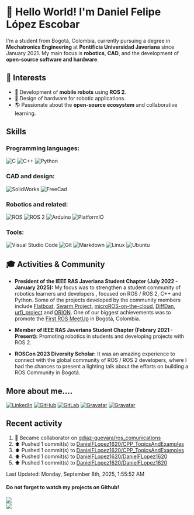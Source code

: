 
# 👋 Hello World! I'm Daniel Felipe López Escobar  

I'm a student from Bogotá, Colombia, currently pursuing a degree in **Mechatronics Engineering** at **Pontificia Universidad Javeriana** since January 2021. My main focus is **robotics**, **CAD**, and the development of **open-source software and hardware**.  

## 🚀 Interests

- 🤖 Development of **mobile robots** using **ROS 2**.  
- 🔧 Design of hardware for robotic applications.  
- 🌎 Passionate about the **open-source ecosystem** and collaborative learning.  

## Skills

### **Programming languages:**

![C](https://img.shields.io/badge/c-A8B9CC.svg?style=for-the-badge&logo=c&logoColor=white)
![C++](https://img.shields.io/badge/c++-00599C.svg?style=for-the-badge&logo=c%2B%2B&logoColor=#00599C) 
![Python](https://img.shields.io/badge/python-3776AB?style=for-the-badge&logo=python&logoColor=white)

### **CAD and design:**

![SolidWorks](https://img.shields.io/badge/SolidWorks-cb333b?style=for-the-badge&logo=dassaultsystemes&logoColor=white)
![FreeCad](https://img.shields.io/badge/FreeCad-cb333b?style=for-the-badge&logo=freecad&logoColor=white)


### **Robotics and related:**

![ROS](https://img.shields.io/badge/ROS-13233e?style=for-the-badge&logo=ros&logoColor=white)
![ROS 2](https://img.shields.io/badge/ROS_2-13233e?style=for-the-badge&logo=ros&logoColor=white)
![Arduino](https://img.shields.io/badge/Arduino-00878F?style=for-the-badge&logo=arduino&logoColor=white)
![PlatformIO](https://img.shields.io/badge/PlatformIO-F5822A?style=for-the-badge&logo=platformio&logoColor=white)


### **Tools:**

![Visual Studio Code](https://img.shields.io/badge/Visual%20Studio%20Code-0078d7.svg?style=for-the-badge&logo=visual-studio-code&logoColor=white) 
![Git](https://img.shields.io/badge/git-F05032.svg?style=for-the-badge&logo=git&logoColor=white)
![Markdown](https://img.shields.io/badge/markdown-000000.svg?style=for-the-badge&logo=markdown&logoColor=white)
![Linux](https://img.shields.io/badge/Linux-FCC624.svg?style=for-the-badge&logo=linux&logoColor=black)
![Ubuntu](https://img.shields.io/badge/Ubuntu-E95420.svg?style=for-the-badge&logo=ubuntu&logoColor=white)



## 🎓 Activities & Community  

- **President of the IEEE RAS Javeriana Student Chapter (July 2022 - January 2025):** My focus was to strengthen a student community of robotics learners and developers , focused on ROS / ROS 2, C++ and Python. Some of the projects developed by the community members include [Flatboat](https://github.com/JuanCSUCoder/FlatBoatProject), [Swarm Project](https://github.com/Nidhood/SWARM_PROJECT), [microROS-on-the-cloud](https://github.com/miguelgonrod/microROS-on-the-cloud), [DiffDan](https://github.com/DanielFLopez1620/diff_robot_dan_ros), [urfi_project](https://github.com/alexoberco/urfi_project) and [ORION](https://github.com/Tesis-ORION). One of our biggest achievements was to promote the [First ROS MeetUp](https://www.youtube.com/watch?v=R7_KEe0JQ5I) in Bogotá, Colombia.

- **Member of IEEE RAS Javeriana Student Chapter (Febrary 2021 - Present):** Promoting robotics in students and developing projects with ROS 2.

- **ROSCon 2023 Diversity Scholar:** It was an amazing experience to connect with the global community of ROS / ROS 2 developers, where I had the chances to present a lighting talk about the efforts on building a ROS Community in Bogotá.

## More about me....

[![LinkedIn](https://img.shields.io/badge/linkedin-%230077B5.svg?style=for-the-badge&logo=linkedin&logoColor=white)](https://www.linkedin.com/in/daniel-f-lopez-e/)
[![GitHub](https://img.shields.io/badge/github-181717.svg?style=for-the-badge&logo=github&logoColor=white)](https://github.com/DanielFLopez1620) 
[![GitLab](https://img.shields.io/badge/gitlab-181717.svg?style=for-the-badge&logo=gitlab&logoColor=white)](https://gitlab.com/DanielFLopez1620)
[![Gravatar](https://img.shields.io/badge/Gravatar-1E8CBE.svg?style=for-the-badge&logo=gravatar&logoColor=white)](https://gravatar.com/danielflopez1620)
[![Gravatar](https://img.shields.io/badge/Platzi-98CA3F.svg?style=for-the-badge&logo=platzi&logoColor=white)](https://platzi.com/p/dfelipe.lopez/)

## Recent activity

<!--RECENT_ACTIVITY:start-->
1. 🤝 Became collaborator on [gdiaz-guevara/ros_comunications](https://github.com/gdiaz-guevara/ros_comunications)<br>
2. ⬆️ Pushed 1 commit(s) to [DanielFLopez1620/CPP_TopicsAndExamples](https://github.com/DanielFLopez1620/CPP_TopicsAndExamples)<br>
3. ⬆️ Pushed 1 commit(s) to [DanielFLopez1620/CPP_TopicsAndExamples](https://github.com/DanielFLopez1620/CPP_TopicsAndExamples)<br>
4. ⬆️ Pushed 1 commit(s) to [DanielFLopez1620/DanielFLopez1620](https://github.com/DanielFLopez1620/DanielFLopez1620)<br>
5. ⬆️ Pushed 1 commit(s) to [DanielFLopez1620/DanielFLopez1620](https://github.com/DanielFLopez1620/DanielFLopez1620)<br>
<!--RECENT_ACTIVITY:end-->
<!--RECENT_ACTIVITY:last_update-->
Last Updated: Monday, September 8th, 2025, 1:55:52 AM
<!--RECENT_ACTIVITY:last_update_end-->

#### **Do not forget to watch my projects on Github!**

<img src="https://github-readme-stats.vercel.app/api?username=DanielFLopez1620&theme=dracula&show_icons=true"/>
</br>
<img src="https://github-readme-stats.vercel.app/api/top-langs/?username=DanielFLopez1620&layout=compact"/> 

